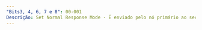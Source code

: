 ```yaml
---
"Bits3, 4, 6, 7 e 8": 00-001
Descrição: Set Normal Response Mode - É enviado pelo nó primário ao secundário, indicando que deve entrar em modo de ligação normal, com campo de controle de 8 bits.
---
```

